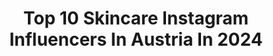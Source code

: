 ---
title: Top 10 Skincare Instagram Influencers In Austria In 2024
description: >-
  Find top skincare Instagram influencers in Austria in 2024. Most popular hashtags: #skincare #austria #reels #summervibes.
platform: Instagram
hits: 25
text_top: Discover the best Instagram profiles on inBeat.
text_bottom: inBeat aggregates 25 Instagram influencers like this in Austria for you to contact.
profiles:
  - username: "lorenayessir"
    fullname: >-
      LORENA ANDESSNER
    bio: >-
      petite fashion, makeup, skincare, tattoos ✨ based in vienna podcast: einer geht noch
    location: "Austria"
    followers: 72978
    engagement: 143
    commentsToLikes: 0.009851
    id: ck0vwd4brt5og0i198cha8hmj
    verified: false
    hashtags: "#trending, #tattoos, #girlwithtattoos, #ootd"
  - username: "sarah.theiler"
    fullname: >-
      Sarah 🎀
    bio: >-
      ⛰ from Austria | 23 ✉️ Sarah@gl-management.net mein Impressum
    location: "Austria"
    followers: 367049
    engagement: 190
    commentsToLikes: 0.006287
    id: ck5hr2jp4u5j50i117v94by0d
    verified: false
    hashtags: "#lorealpurevitaminc, #lorealparisskincare, #skincare, #vitaminc"
  - username: "giveherglitter"
    fullname: >-
      Ursula Reiter
    bio: >-
      makeup | everything beauty | life vienna • linz
    location: "Austria"
    followers: 17667
    engagement: 84
    commentsToLikes: 0.064395
    id: ck0w3kb2hturt0i19kopndlop
    verified: false
    hashtags: "#drogerie, #skincare, #naturalmakeup, #hair"
  - username: "katharinasophia.k"
    fullname: >-
      Katharina Kletzer
    bio: >-
      always chasing sunsets ☀️ Austrian girl in Australia 🇦🇺 collaborations.katharinasophia@gmail.com 💌
    location: "Austria"
    followers: 15018
    engagement: 406
    commentsToLikes: 0.045564
    id: ckap096f7pax90i78kdqnlhnc
    verified: false
    hashtags: "#denisebobe, #bloggerstyle, #springisintheair, #australia"
  - username: "ipsyrm"
    fullname: >-
      Kitty From The City 🐱
    bio: >-
      умерена кифла🍄 На Крисока майка му🍄 Жена на пълен работен ден с тъмно минало и instagram за кеф-че.
    location: "Austria"
    followers: 12507
    engagement: 510
    commentsToLikes: 0.023271
    id: cl9k31vukizro0i23fjd7dj1i
    verified: false
    hashtags: "#mumsaretherealathletes, #skincare, #skincareroutine, #vitamina"
  - username: "carmenhuter"
    fullname: >-
      Carmen Huter | Austria
    bio: >-
      Sony Imaging Pro Ambassador 📸 @heidihuter 🐶 Create more than you consume. info@carmenhuter.com
    location: "Austria"
    followers: 165280
    engagement: 216
    commentsToLikes: 0.056687
    id: ck0u1a7s2w9kl0i19pivwphz9
    verified: true
    hashtags: "#sunrise, #goldenretriever, #salzkammergut, #tirol"
  - username: "julia.smode"
    fullname: >-
      Julia Smode
    bio: >-
      founder of @_stylemafia_ wifey of @berndsmode ❤️ #mädchenmama 👧 #kurzehaare
    location: "Austria"
    followers: 53221
    engagement: 196
    commentsToLikes: 0.023497
    id: ck5bwj00flsp70i114fxghpe3
    verified: false
    hashtags: "#shorthairdontcare, #kurzehaare, #erfolgsmensch, #bobhaircut"
  - username: "dominikagrnova"
    fullname: >-
      Dominika Grnova
    bio: >-
      @vnmodels 🇬🇷 @lemanagement 🇩🇰 @coreartistmanagement 🇩🇪🇬🇧🇮🇹 Motorsports Presenter🎤 Content Creator @dominika_rides 🏍 Host of the @redbullrookiescup
    location: "Austria"
    followers: 42790
    engagement: 155
    commentsToLikes: 0.035085
    id: ck5zo8whdq0vg0i14wk350yiy
    verified: false
    hashtags: "#alphatauri, #ktm, #motogp, #spielberg"
  - username: "sasaschwarzjirg"
    fullname: >-
      Sasa Schwarzjirg
    bio: >-
      𝗧𝗩- & 𝗘𝗩𝗘𝗡𝗧𝗠𝗢𝗗𝗘𝗥𝗔𝗧𝗢𝗥𝗜𝗡 @krone.tv @orf 📍Vienna | London ✍️ ꜰᴀꜱʜɪᴏɴ ᴄᴏʟᴜᴍɴɪꜱᴛ @kronen.zeitung 🎡 ᴛʀᴀᴠᴇʟ ᴀᴅᴅɪᴄᴛ 💄 ʙᴇᴀᴜᴛʏ-ɪɴꜱɪᴅᴇʀ
    location: "Austria"
    followers: 19221
    engagement: 108
    commentsToLikes: 0.006036
    id: ck6u009aacw8o0j71numnc5w5
    verified: false
    hashtags: "#summer, #itcosmetics, #gewinnspiel, #westfield"
  - username: "meanwhileinawesometown"
    fullname: >-
      Manuel Vogelsberger
    bio: >-
      👋🏻 tag along for 📸 men‘s outfit ideas 🤤 foodie tips 💍 @sophiehearts_com ❤️ couple life
    location: "Austria"
    followers: 30426
    engagement: 105
    commentsToLikes: 0.009890
    id: ck0ua7ukbbpqe0i19200400ij
    verified: false
    hashtags: "#falstaff, #outfitideas, #simplefits, #opernball"
---